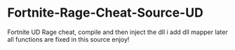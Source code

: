 # Fortnite-Rage-Cheat-Source-UD
Fortnite UD Rage cheat, compile and then inject the dll i add dll mapper later all functions are fixed in this source enjoy!

















